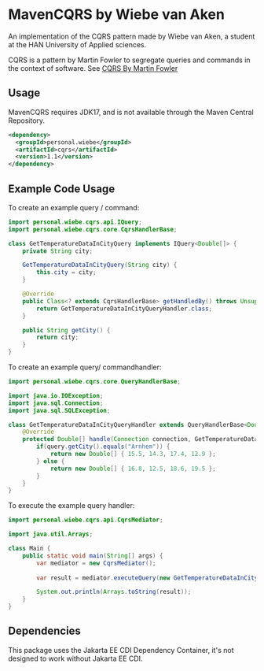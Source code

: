 # MavenCQRS by Wiebe van Aken
An implementation of the CQRS pattern made by Wiebe van Aken, a student at the HAN University of Applied sciences.

CQRS is a pattern by Martin Fowler to segregate queries and commands in the context of software.
See [CQRS By Martin Fowler](https://martinfowler.com/bliki/CQRS.html)

## Usage
MavenCQRS requires JDK17, and is not available through the Maven Central Repository.

```xml
<dependency>
  <groupId>personal.wiebe</groupId>
  <artifactId>cqrs</artifactId>
  <version>1.1</version>
</dependency> 
```

## Example Code Usage

To create an example query / command:
```java
import personal.wiebe.cqrs.api.IQuery;
import personal.wiebe.cqrs.core.CqrsHandlerBase;

class GetTemperatureDataInCityQuery implements IQuery<Double[]> {
    private String city;

    GetTemperatureDataInCityQuery(String city) {
        this.city = city;
    }

    @Override
    public Class<? extends CqrsHandlerBase> getHandledBy() throws UnsupportedOperationException {
        return GetTemperatureDataInCityQueryHandler.class;
    }

    public String getCity() {
        return city;
    }
}
```

To create an example query/ commandhandler:
```java
import personal.wiebe.cqrs.core.QueryHandlerBase;

import java.io.IOException;
import java.sql.Connection;
import java.sql.SQLException;

class GetTemperatureDataInCityQueryHandler extends QueryHandlerBase<Double[], GetTemperatureDataInCityQueryHandler> {
    @Override
    protected Double[] handle(Connection connection, GetTemperatureDataInCityQueryHandler query) throws SQLException, IOException {
        if(query.getCity().equals("Arnhem")) {
            return new Double[] { 15.5, 14.3, 17.4, 12.9 };
        } else {
            return new Double[] { 16.8, 12.5, 18.6, 19.5 };
        }
    }
}
```

To execute the example query handler:
```java
import personal.wiebe.cqrs.api.CqrsMediator;

import java.util.Arrays;

class Main {
    public static void main(String[] args) {
        var mediator = new CqrsMediator();
        
        var result = mediator.executeQuery(new GetTemperatureDataInCityQuery("Arnhem"));

        System.out.println(Arrays.toString(result));
    }
}
```

## Dependencies
This package uses the Jakarta EE CDI Dependency Container, it's not designed to work without Jakarta EE CDI.